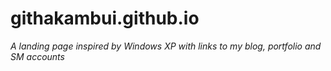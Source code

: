 # githakambui.github.io

*A landing page inspired by Windows XP with links to my blog, portfolio and SM accounts*
